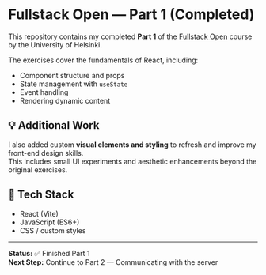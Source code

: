 # Fullstack Open — Part 1 (Completed)

This repository contains my completed **Part 1** of the [Fullstack Open](https://fullstackopen.com/) course by the University of Helsinki.

The exercises cover the fundamentals of React, including:
- Component structure and props  
- State management with `useState`  
- Event handling  
- Rendering dynamic content  

## 💡 Additional Work

I also added custom **visual elements and styling** to refresh and improve my front-end design skills.  
This includes small UI experiments and aesthetic enhancements beyond the original exercises.

## 🧰 Tech Stack
- React (Vite)
- JavaScript (ES6+)
- CSS / custom styles

---

**Status:** ✅ Finished Part 1  
**Next Step:** Continue to Part 2 — Communicating with the server
